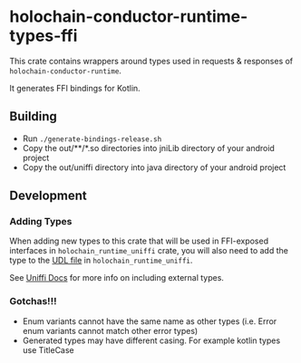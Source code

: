 # holochain-conductor-runtime-types-ffi

This crate contains wrappers around types used in requests & responses of `holochain-conductor-runtime`.

It generates FFI bindings for Kotlin.

## Building

- Run `./generate-bindings-release.sh`
- Copy the out/**/*.so directories into jniLib directory of your android project
- Copy the out/uniffi directory into java directory of your android project

## Development

### Adding Types
When adding new types to this crate that will be used in FFI-exposed interfaces in `holochain_runtime_uniffi` crate, you will also need to add the type to the [UDL file](../holochain_runtime_uniffi/src/holochain_runtime_uniffi.udl) in `holochain_runtime_uniffi`.

See [Uniffi Docs](https://mozilla.github.io/uniffi-rs/latest/udl/external_types.html) for more info on including external types.

### Gotchas!!!
- Enum variants cannot have the same name as other types (i.e. Error enum variants cannot match other error types)
- Generated types may have different casing. For example kotlin types use TitleCase